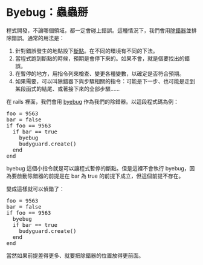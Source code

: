 # Byebug：蟲蟲掰

程式開發，不論哪個領域，都一定會碰上錯誤。這種情況下，我們會用[除錯器](https://zh.wikipedia.org/zh-tw/%E8%B0%83%E8%AF%95%E5%B7%A5%E5%85%B7https://zh.wikipedia.org/zh-tw/%E8%B0%83%E8%AF%95%E5%B7%A5%E5%85%B7)並排除錯誤。通常的用法是：

1. 針對錯誤發生的地點設下[斷點](https://zh.wikipedia.org/zh-tw/%E6%96%AD%E7%82%B9)。在不同的環境有不同的下法。
2. 當程式跑到斷點的時候，預期是會停下來的。如果不會，就是個要找出的錯誤。
3. 在暫停的地方，用指令列來檢查、變更各種變數，以確定是否符合預期。
4. 如果需要，可以叫除錯器下與步驟相關的指令：可能是下一步、也可能是走到某段函式的結尾、或著接下來的全部步驟......

在 rails 裡面，我們會用 [byebug](https://github.com/deivid-rodriguez/byebug) 作為我們的除錯器。以這段程式碼為例：

<pre>
foo = 9563
bar = false
if foo == 9563
  if bar == true
    byebug
    budyguard.create()
  end
end
</pre>

byebug 這個小指令就是可以讓程式暫停的斷點。但是這裡不會執行 byebug，因為要啟動除錯器的前提是在 bar 為 true 的前提下成立，但這個前提不存在。

變成這樣就可以偵錯了：

<pre>
foo = 9563
bar = false
if foo == 9563
  byebug
  if bar == true
    budyguard.create()
  end
end
</pre>

當然如果前提差得更多、就要把除錯器的位置放得更前面。
